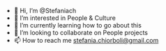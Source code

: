 - 👋 Hi, I’m @Stefaniach
- 👀 I’m interested in People & Culture
- 🌱 I’m currently learning how to go about this
- 💞️ I’m looking to collaborate on People projects
- 📫 How to reach me stefania.chiorboli@gmail.com

<!---
Stefaniach/Stefaniach is a ✨ special ✨ repository because its `README.md` (this file) appears on your GitHub profile.
You can click the Preview link to take a look at your changes.
--->
